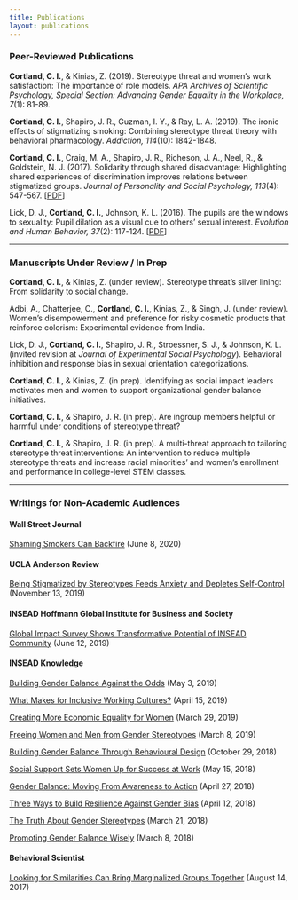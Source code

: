 ```yaml
---
title: Publications
layout: publications
---
```


### Peer-Reviewed Publications

**Cortland, C. I.**, & Kinias, Z. (2019). Stereotype threat and women’s work satisfaction: The importance of role models. _APA Archives of Scientific Psychology, Special Section: Advancing Gender Equality in the Workplace, 7_(1): 81-89.

**Cortland, C. I.**, Shapiro, J. R., Guzman, I. Y., & Ray, L. A. (2019). The ironic effects of stigmatizing smoking: Combining stereotype threat theory with behavioral pharmacology. _Addiction, 114_(10): 1842-1848.

**Cortland, C. I.**, Craig, M. A., Shapiro, J. R., Richeson, J. A., Neel, R., & Goldstein, N. J. (2017). Solidarity through shared disadvantage: Highlighting shared experiences of discrimination improves relations between stigmatized groups. _Journal of Personality and Social Psychology, 113_(4): 547-567. \[[PDF](/files/Cortland-Craig-2017.pdf)\]

Lick, D. J., **Cortland, C. I.**, Johnson, K. L. (2016). The pupils are the windows to sexuality: Pupil dilation as a visual cue to others’ sexual interest. _Evolution and Human Behavior, 37_(2): 117-124. \[[PDF](/files/Lick-Cortland-Johnson-2016.pdf)\]

---

### Manuscripts Under Review / In Prep

**Cortland, C. I.**, & Kinias, Z. (under review). Stereotype threat’s silver lining: From solidarity to social change.

Adbi, A., Chatterjee, C., **Cortland, C. I.**, Kinias, Z., & Singh, J. (under review). Women’s disempowerment and preference for risky cosmetic products that reinforce colorism: Experimental evidence from India.

Lick, D. J., **Cortland, C. I.**, Shapiro, J. R., Stroessner, S. J., & Johnson, K. L. (invited revision at _Journal of Experimental Social Psychology_). Behavioral inhibition and response bias in sexual orientation categorizations.

**Cortland, C. I.**, & Kinias, Z. (in prep). Identifying as social impact leaders motivates men and women to support organizational gender balance initiatives.

**Cortland, C. I.**, & Shapiro, J. R. (in prep). Are ingroup members helpful or harmful under conditions of stereotype threat?

**Cortland, C. I.**, & Shapiro, J. R. (in prep). A multi-threat approach to tailoring stereotype threat interventions: An intervention to reduce multiple stereotype threats and increase racial minorities’ and women’s enrollment and performance in college-level STEM classes.

---

### Writings for Non-Academic Audiences

#### Wall Street Journal

[Shaming Smokers Can Backfire](https://www.wsj.com/articles/shaming-smokers-can-backfire-11591640792) (June 8, 2020)

#### UCLA Anderson Review

[Being Stigmatized by Stereotypes Feeds Anxiety and Depletes Self-Control](https://www.anderson.ucla.edu/faculty-and-research/anderson-review/smoking-stereotype?fbclid=IwAR2QXfkgbRQiiPoAK0_SZg28fqAtWlocVVC_lZtifDyf9-V2gBNlzd_mzUM) (November 13, 2019)

#### INSEAD Hoffmann Global Institute for Business and Society

[Global Impact Survey Shows Transformative Potential of INSEAD Community](https://www.insead.edu/centres/the-hoffmann-global-institute-for-business-and-society/stories/global-impact-survey-shows-transformative-potential-of-insead-community) (June 12, 2019)

#### INSEAD Knowledge

[Building Gender Balance Against the Odds](https://knowledge.insead.edu/leadership-organisations/building-gender-balance-against-the-odds-11456) (May 3, 2019)

[What Makes for Inclusive Working Cultures?](https://knowledge.insead.edu/leadership-organisations/what-makes-for-inclusive-working-cultures-11351) (April 15, 2019)

[Creating More Economic Equality for Women](https://knowledge.insead.edu/blog/insead-blog/creating-more-economic-equality-for-women-11256) (March 29, 2019)

[Freeing Women and Men from Gender Stereotypes](https://knowledge.insead.edu/blog/insead-blog/freeing-women-and-men-from-gender-stereotypes-11136) (March 8, 2019)

[Building Gender Balance Through Behavioural Design](https://knowledge.insead.edu/blog/insead-blog/building-gender-balance-through-behavioural-design-10331) (October 29, 2018)

[Social Support Sets Women Up for Success at Work](https://knowledge.insead.edu/blog/insead-blog/social-support-sets-women-up-for-success-at-work-9111) (May 15, 2018)

[Gender Balance: Moving From Awareness to Action](https://knowledge.insead.edu/leadership-organisations/gender-balance-moving-from-awareness-to-action-8976) (April 27, 2018)

[Three Ways to Build Resilience Against Gender Bias](https://knowledge.insead.edu/leadership-organisations/three-ways-to-build-resilience-against-gender-bias-8861) (April 12, 2018)

[The Truth About Gender Stereotypes](https://knowledge.insead.edu/leadership-organisations/the-truth-about-gender-stereotypes-8691) (March 21, 2018)

[Promoting Gender Balance Wisely](https://knowledge.insead.edu/leadership-organisations/promoting-gender-balance-wisely-8546) (March 8, 2018)

#### Behavioral Scientist

[Looking for Similarities Can Bring Marginalized Groups Together](https://behavioralscientist.org/looking-similarities-can-bring-marginalized-groups-together/) (August 14, 2017)
